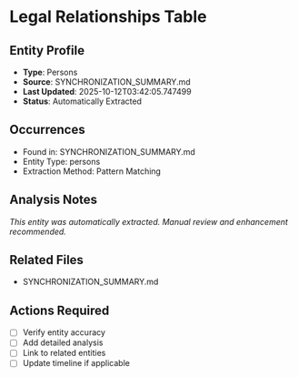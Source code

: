 # Legal Relationships Table

## Entity Profile
- **Type**: Persons
- **Source**: SYNCHRONIZATION_SUMMARY.md
- **Last Updated**: 2025-10-12T03:42:05.747499
- **Status**: Automatically Extracted

## Occurrences
- Found in: SYNCHRONIZATION_SUMMARY.md
- Entity Type: persons
- Extraction Method: Pattern Matching

## Analysis Notes
*This entity was automatically extracted. Manual review and enhancement recommended.*

## Related Files
- SYNCHRONIZATION_SUMMARY.md

## Actions Required
- [ ] Verify entity accuracy
- [ ] Add detailed analysis
- [ ] Link to related entities
- [ ] Update timeline if applicable
